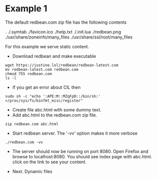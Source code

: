 Example 1
=========


The default redbean.com zip file has the following contents

.
./.symtab
./favicon.ico
./help.txt
./.init.lua
./redbean.png
./usr/share/zoneinfo/many_files
./usr/share/ssl/root/many_files


For this example we serve static content.
* Download redbean and make executable
```
wget https://justine.lol/redbean/redbean-latest.com
mv redbean-latest.com redbean.com
chmod 755 redbean.com
ls -l
```

* If you get an error about CIL then
```
sudo sh -c "echo ':APE:M::MZqFpD::/bin/sh:' >/proc/sys/fs/binfmt_misc/register"
```

* Create file abc.html with some dummy text.
* Add abc.html to the redbean.com zip file.
```
zip redbean.com abc.html
```
* Start redbean server. The '-vv' option makes it more verbose
```
./redbean.com -vv
```

* The server should now be running on port 8080. Open Firefox and browse to 
localhost:8080. You should see index page with abc.html. click on the link to
see your content.

* Next. Dynamic files




